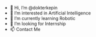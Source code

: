 - 👋 Hi, I’m @dokterkepin
- 👀 I’m interested in Artificial Intelligence
- 🌱 I’m currently learning Robotic
- 💞️ I’m looking for Internship
- 📫 Contact Me
<!---
dokterkepin/dokterkepin is a ✨ special ✨ repository because its `README.md` (this file) appears on your GitHub profile.
You can click the Preview link to take a look at your changes.
--->
